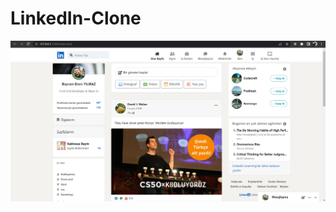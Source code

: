 # LinkedIn-Clone

![Linkedin](./assets/Ekran%20g%C3%B6r%C3%BCnt%C3%BCs%C3%BC%202022-09-08%20032803.png)
